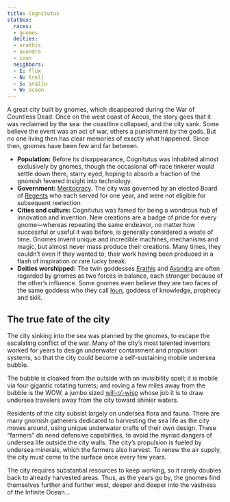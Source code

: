 ```yaml
---
title: Cognitutus
statbox:
  races:
  - gnomes
  deities:
  - erathis
  - avandra
  - ioun
  neighbors:
  - E: flux
  - N: trell
  - S: arallu
  - W: ocean
---
```

A great city built by gnomes, which disappeared during the War of Countless Dead. Once on the west coast of Aecus, the story goes that it was reclaimed by the sea: the coastline collapsed, and the city sank. Some believe the event was an act of war, others a punishment by the gods. But no one living then has clear memories of exactly what happened. Since then, gnomes have been few and far between.

* **Population:** Before its disappearance, Cognitutus was inhabited almost exclusively by gnomes, though the occasional off-race tinkerer would settle down there, starry eyed, hoping to absorb a fraction of the gnomish fevered insight into technology.
* **Government:** [Meritocracy](https://en.wikipedia.org/wiki/Meritocracy). The city was governed by an elected Board of [Regents](https://en.wikipedia.org/wiki/Regent#Other_uses) who each served for one year, and were not eligible for subsequent reelection.
* **Cities and culture:** Cognitutus was famed for being a wondrous hub of innovation and invention. New creations are a badge of pride for every gnome—whereas repeating the same endeavor, no matter how successful or useful it was before, is generally considered a waste of time. Gnomes invent unique and incredible machines, mechanisms and magic, but almost never mass produce their creations. Many times, they couldn’t even if they wanted to, their work having been produced in a flash of inspiration or rare lucky break.
* **Deities worshipped:** The twin goddesses [Erathis](../dossiers/erathis) and [Avandra](../dossiers/avandra) are often regarded by gnomes as two forces in balance, each stronger because of the other’s influence. Some gnomes even believe they are two faces of the same goddess who they call [Ioun](../dossiers/ioun), goddess of knowledge, prophecy and skill.

## The true fate of the city

The city sinking into the sea was planned by the gnomes, to escape the escalating conflict of the war. Many of the city’s most talented inventors worked for years to design underwater containment and propulsion systems, so that the city could become a self-sustaining mobile undersea bubble.

The bubble is cloaked from the outside with an invisibility spell; it is mobile via four gigantic rotating turrets; and roving a few miles away from the bubble is the WOW, a jumbo sized [will-o’-wisp](https://dungeonsdragons.fandom.com/wiki/Will-o'-Wisp) whose job it is to draw undersea travelers away from the city toward shinier waters.

Residents of the city subsist largely on undersea flora and fauna. There are many gnomish gatherers dedicated to harvesting the sea life as the city moves around, using unique underwater crafts of their own design. These “farmers” do need defensive capabilities, to avoid the myriad dangers of undersea life outside the city walls. The city’s propulsion is fueled by undersea minerals, which the farmers also harvest. To renew the air supply, the city must come to the surface once every few years.

The city requires substantial resources to keep working, so it rarely doubles back to already harvested areas. Thus, as the years go by, the gnomes find themselves further and further west, deeper and deeper into the vastness of the Infinite Ocean...
